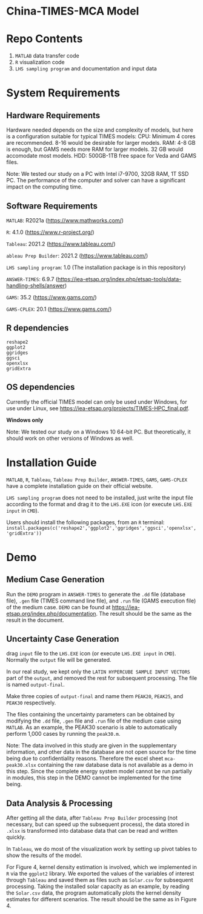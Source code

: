 # China-TIMES-MCA Model
# Repo Contents
1. `MATLAB` data transfer code
2. `R` visualization code
3. `LHS sampling program` and documentation and input data

# System Requirements
## Hardware Requirements
Hardware needed depends on the size and complexity of models, but here is a configuration suitable for typical TIMES models:
CPU: Minimum 4 cores are recommended. 8-16 would be desirable for larger models.
RAM: 4-8 GB is enough, but GAMS needs more RAM for larger models. 32 GB would accomodate most models.
HDD: 500GB-1TB free space for Veda and GAMS files.

Note: We tested our study on a PC with Intel i7-9700, 32GB RAM, 1T SSD PC. The performance of the computer and solver can have a significant impact on the computing time. 

## Software Requirements
`MATLAB`: R2021a (https://www.mathworks.com/)

`R`: 4.1.0 (https://www.r-project.org/)

`Tableau`: 2021.2 (https://www.tableau.com/)

`ableau Prep Builder`: 2021.2 (https://www.tableau.com/)

`LHS sampling program`: 1.0 (The installation package is in this repository)

`ANSWER-TIMES`: 6.9.7 (https://iea-etsap.org/index.php/etsap-tools/data-handling-shells/answer)

`GAMS`: 35.2 (https://www.gams.com/)

`GAMS-CPLEX`: 20.1 (https://www.gams.com/)

## R dependencies
```
reshape2
ggplot2
ggridges
ggsci
openxlsx
gridExtra
```
## OS dependencies
Currently the official TIMES model can only be used under Windows, for use under Linux, see https://iea-etsap.org/projects/TIMES-HPC_final.pdf.

**Windows only**

Note: We tested our study on a Windows 10 64-bit PC. But theoretically, it should work on other versions of Windows as well.

# Installation Guide
`MATLAB`, `R`, `Tableau`, `Tableau Prep Builder`, `ANSWER-TIMES`, `GAMS`, `GAMS-CPLEX` have a complete installation guide on their official website.

`LHS sampling program` does not need to be installed, just write the input file according to the format and drag it to the `LHS.EXE` icon (or execute `LHS.EXE input` in `CMD`).

Users should install the following packages, from an `R` terminal:
`install.packages(c('reshape2','ggplot2','ggridges','ggsci','openxlsx','gridExtra'))`

# Demo
## Medium Case Generation
Run the `DEMO` program in `ANSWER-TIMES` to generate the `.dd` file (database file), `.gen` file (TIMES command line file), and `.run` file (GAMS execution file) of the medium case. `DEMO` can be found at https://iea-etsap.org/index.php/documentation. The result should be the same as the result in the document.

## Uncertainty Case Generation
drag `input` file to the `LHS.EXE` icon (or execute `LHS.EXE input` in `CMD`). Normally the `output` file will be generated.

In our real study, we kept only the `LATIN HYPERCUBE SAMPLE INPUT VECTORS` part of the `output`, and removed the rest for subsequent processing. The file is named `output-final`.

Make three copies of `output-final` and name them `PEAK20`, `PEAK25`, and `PEAK30` respectively.

The files containing the uncertainty parameters can be obtained by modifying the `.dd` file, `.gen` file and `.run` file of the medium case using `MATLAB`. As an example, the PEAK30 scenario is able to automatically perform 1,000 cases by running the `peak30.m`.

Note: The data involved in this study are given in the supplementary information, and other data in the database are not open source for the time being due to confidentiality reasons. Therefore the excel sheet `mca-peak30.xlsx` containing the raw database data is not available as a demo in this step. Since the complete energy system model cannot be run partially in modules, this step in the DEMO cannot be implemented for the time being.

## Data Analysis & Processing
After getting all the data, after `Tableau Prep Builder` processing (not necessary, but can speed up the subsequent process), the data stored in `.xlsx` is transformed into database data that can be read and written quickly.

In `Tableau`, we do most of the visualization work by setting up pivot tables to show the results of the model.

For Figure 4, kernel density estimation is involved, which we implemented in `R` via the `ggplot2` library. We exported the values of the variables of interest through `Tableau` and saved them as files such as `Solar.csv` for subsequent processing. Taking the installed solar capacity as an example, by reading the `Solar.csv` data, the program automatically plots the kernel density estimates for different scenarios. The result should be the same as in Figure 4.

